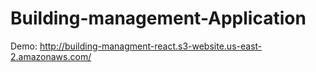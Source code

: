 # Building-management-Application


Demo: http://building-managment-react.s3-website.us-east-2.amazonaws.com/
